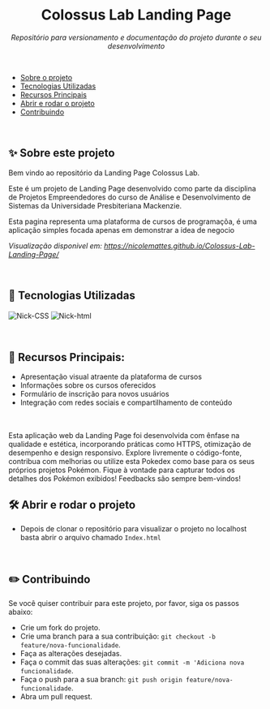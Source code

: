 <h1 align="center"> Colossus Lab Landing Page </h1>
<p align="center"><i>Repositório para versionamento e documentação do projeto durante o seu desenvolvimento</i></p>
<br>


- [Sobre o projeto](https://github.com/NicoleMattes/API-User/edit/main/README.md#sparkles-sobre-este-projeto)
- [Tecnologias Utilizadas](https://github.com/NicoleMattes/API-User/blob/main/README.md#space_invader-tecnologias-utilizadas)
- [Recursos Principais](https://github.com/NicoleMattes/API-User/blob/main/README.md#-recursos-principais)
- [Abrir e rodar o projeto](https://github.com/NicoleMattes/API-User/blob/main/README.md#%EF%B8%8F-abrir-e-rodar-o-projeto)
- [Contribuindo](https://github.com/NicoleMattes/API-User/blob/main/README.md#pencil2-contribuindo)
<br>

## :sparkles: Sobre este projeto

<p>Bem vindo ao repositório da Landing Page Colossus Lab.</p>
<p>Este é um projeto de Landing Page desenvolvido como parte da disciplina de Projetos Empreendedores do curso de Análise e Desenvolvimento de Sistemas da Universidade Presbiteriana Mackenzie.</p>
<p>Esta pagina representa uma plataforma de cursos de programaçõa, é uma aplicação simples focada apenas em demonstrar a idea de negocio</p>

_Visualização disponivel em: https://nicolemattes.github.io/Colossus-Lab-Landing-Page/_

<br>

## :space_invader: Tecnologias Utilizadas 

<p display="inline-block">
      <img align="center" alt="Nick-CSS"  src= "https://img.shields.io/badge/css3-%231572B6.svg?style=for-the-badge&logo=css3&logoColor=white">
      <img align="center"  alt="Nick-html"  src= "https://img.shields.io/badge/html5-%23E34F26.svg?style=for-the-badge&logo=html5&logoColor=white">
</p>
<br>

## 🔨 Recursos Principais: 

- Apresentação visual atraente da plataforma de cursos
- Informações sobre os cursos oferecidos
- Formulário de inscrição para novos usuários
- Integração com redes sociais e compartilhamento de conteúdo

<br></br>
Esta aplicação web da Landing Page foi desenvolvida com ênfase na qualidade e estética, incorporando práticas como HTTPS, otimização de desempenho e design responsivo. Explore livremente o código-fonte, contribua com melhorias ou utilize esta Pokedex como base para os seus próprios projetos Pokémon. Fique à vontade para capturar todos os detalhes dos Pokémon exibidos! Feedbacks são sempre bem-vindos!</p>

## 🛠️ Abrir e rodar o projeto 

- Depois de clonar o repositório para visualizar o projeto no localhost basta abrir o arquivo chamado `Index.html`

<br>

## :pencil2: Contribuindo 

Se você quiser contribuir para este projeto, por favor, siga os passos abaixo:

- Crie um fork do projeto.
- Crie uma branch para a sua contribuição: `git checkout -b feature/nova-funcionalidade`.
- Faça as alterações desejadas.
- Faça o commit das suas alterações: `git commit -m 'Adiciona nova funcionalidade`.
- Faça o push para a sua branch: `git push origin feature/nova-funcionalidade`.
- Abra um pull request.
